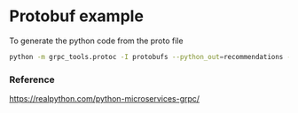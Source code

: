 # Protobuf example

To generate the python code from the proto file

``` bash
python -m grpc_tools.protoc -I protobufs --python_out=recommendations --grpc_python_out=recommendations protobufs/recommendations.proto
```

### Reference

https://realpython.com/python-microservices-grpc/
